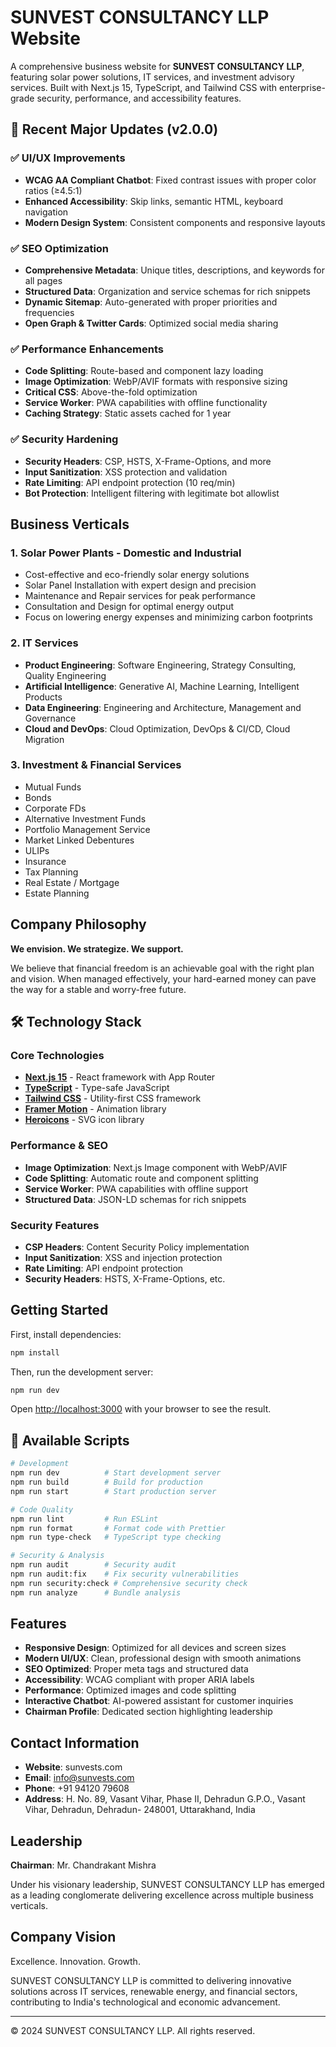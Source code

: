 # SUNVEST CONSULTANCY LLP Website

A comprehensive business website for **SUNVEST CONSULTANCY LLP**, featuring solar power solutions, IT services, and investment advisory services. Built with Next.js 15, TypeScript, and Tailwind CSS with enterprise-grade security, performance, and accessibility features.

## 🚀 Recent Major Updates (v2.0.0)

### ✅ UI/UX Improvements
- **WCAG AA Compliant Chatbot**: Fixed contrast issues with proper color ratios (≥4.5:1)
- **Enhanced Accessibility**: Skip links, semantic HTML, keyboard navigation
- **Modern Design System**: Consistent components and responsive layouts

### ✅ SEO Optimization
- **Comprehensive Metadata**: Unique titles, descriptions, and keywords for all pages
- **Structured Data**: Organization and service schemas for rich snippets
- **Dynamic Sitemap**: Auto-generated with proper priorities and frequencies
- **Open Graph & Twitter Cards**: Optimized social media sharing

### ✅ Performance Enhancements
- **Code Splitting**: Route-based and component lazy loading
- **Image Optimization**: WebP/AVIF formats with responsive sizing
- **Critical CSS**: Above-the-fold optimization
- **Service Worker**: PWA capabilities with offline functionality
- **Caching Strategy**: Static assets cached for 1 year

### ✅ Security Hardening
- **Security Headers**: CSP, HSTS, X-Frame-Options, and more
- **Input Sanitization**: XSS protection and validation
- **Rate Limiting**: API endpoint protection (10 req/min)
- **Bot Protection**: Intelligent filtering with legitimate bot allowlist

## Business Verticals

### 1. Solar Power Plants - Domestic and Industrial
- Cost-effective and eco-friendly solar energy solutions
- Solar Panel Installation with expert design and precision
- Maintenance and Repair services for peak performance
- Consultation and Design for optimal energy output
- Focus on lowering energy expenses and minimizing carbon footprints

### 2. IT Services
- **Product Engineering**: Software Engineering, Strategy Consulting, Quality Engineering
- **Artificial Intelligence**: Generative AI, Machine Learning, Intelligent Products
- **Data Engineering**: Engineering and Architecture, Management and Governance
- **Cloud and DevOps**: Cloud Optimization, DevOps & CI/CD, Cloud Migration

### 3. Investment & Financial Services
- Mutual Funds
- Bonds
- Corporate FDs
- Alternative Investment Funds
- Portfolio Management Service
- Market Linked Debentures
- ULIPs
- Insurance
- Tax Planning
- Real Estate / Mortgage
- Estate Planning

## Company Philosophy

**We envision. We strategize. We support.**

We believe that financial freedom is an achievable goal with the right plan and vision. When managed effectively, your hard-earned money can pave the way for a stable and worry-free future.

## 🛠️ Technology Stack

### Core Technologies
- **[Next.js 15](https://nextjs.org)** - React framework with App Router
- **[TypeScript](https://www.typescriptlang.org/)** - Type-safe JavaScript
- **[Tailwind CSS](https://tailwindcss.com/)** - Utility-first CSS framework
- **[Framer Motion](https://www.framer.com/motion/)** - Animation library
- **[Heroicons](https://heroicons.com/)** - SVG icon library

### Performance & SEO
- **Image Optimization**: Next.js Image component with WebP/AVIF
- **Code Splitting**: Automatic route and component splitting
- **Service Worker**: PWA capabilities with offline support
- **Structured Data**: JSON-LD schemas for rich snippets

### Security Features
- **CSP Headers**: Content Security Policy implementation
- **Input Sanitization**: XSS and injection protection
- **Rate Limiting**: API endpoint protection
- **Security Headers**: HSTS, X-Frame-Options, etc.

## Getting Started

First, install dependencies:

```bash
npm install
```

Then, run the development server:

```bash
npm run dev
```

Open [http://localhost:3000](http://localhost:3000) with your browser to see the result.

## 🔧 Available Scripts

```bash
# Development
npm run dev          # Start development server
npm run build        # Build for production
npm run start        # Start production server

# Code Quality
npm run lint         # Run ESLint
npm run format       # Format code with Prettier
npm run type-check   # TypeScript type checking

# Security & Analysis
npm run audit        # Security audit
npm run audit:fix    # Fix security vulnerabilities
npm run security:check # Comprehensive security check
npm run analyze      # Bundle analysis
```

## Features

- **Responsive Design**: Optimized for all devices and screen sizes
- **Modern UI/UX**: Clean, professional design with smooth animations
- **SEO Optimized**: Proper meta tags and structured data
- **Accessibility**: WCAG compliant with proper ARIA labels
- **Performance**: Optimized images and code splitting
- **Interactive Chatbot**: AI-powered assistant for customer inquiries
- **Chairman Profile**: Dedicated section highlighting leadership

## Contact Information

- **Website**: sunvests.com
- **Email**: info@sunvests.com
- **Phone**: +91 94120 79608
- **Address**: H. No. 89, Vasant Vihar, Phase II, Dehradun G.P.O., Vasant Vihar, Dehradun, Dehradun- 248001, Uttarakhand, India

## Leadership

**Chairman**: Mr. Chandrakant Mishra

Under his visionary leadership, SUNVEST CONSULTANCY LLP has emerged as a leading conglomerate delivering excellence across multiple business verticals.

## Company Vision

Excellence. Innovation. Growth.

SUNVEST CONSULTANCY LLP is committed to delivering innovative solutions across IT services, renewable energy, and financial sectors, contributing to India's technological and economic advancement.

---

© 2024 SUNVEST CONSULTANCY LLP. All rights reserved.
